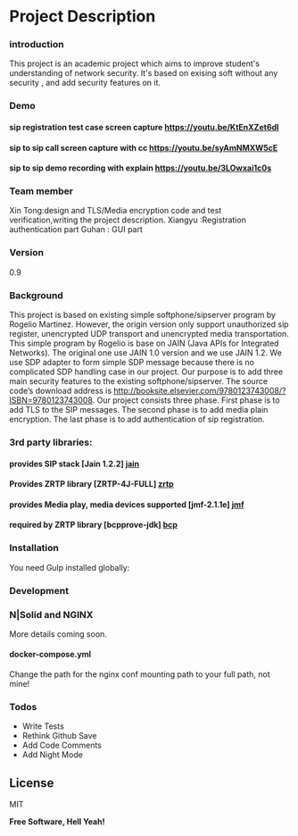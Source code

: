 # Project Description

### introduction
This project is an academic project which aims to improve student's understanding of network security. It's based on exising soft without any security , and add security features on it.

### Demo
#### sip registration test case screen capture  https://youtu.be/KtEnXZet6dI
#### sip to sip call screen capture with cc  https://youtu.be/syAmNMXW5cE
#### sip to sip demo recording with explain  https://youtu.be/3LOwxai1c0s


### Team member

Xin Tong:design and TLS/Media encryption code and test verification,writing the project description.
Xiangyu :Registration authentication part
Guhan : GUI part

### Version
0.9

### Background
This project is based on existing simple softphone/sipserver program by Rogelio Martinez. However, the origin version only support unauthorized sip register, unencrypted UDP transport and unencrypted media transportation. 
This simple program by Rogelio is base on JAIN (Java APIs for Integrated Networks). The original one  use JAIN 1.0 version and we use JAIN 1.2. We use SDP adapter to form simple SDP message because there is no complicated SDP handling case in our project.
Our purpose is to add three main security features to the existing softphone/sipserver. The source code’s download address is http://booksite.elsevier.com/9780123743008/?ISBN=9780123743008.
Our project consists three phase. First phase is to add TLS to the SIP messages. The second phase is to add media plain encryption. The last phase is to add authentication of sip registration.

### 3rd party libraries:
    
#### provides SIP stack  [Jain 1.2.2] [jain]      
#### Provides ZRTP library [ZRTP-4J-FULL] [zrtp]	    
#### provides Media play, media devices supported	 [jmf-2.1.1e] [jmf]		
#### required by ZRTP library [bcpprove-jdk] [bcp]


### Installation

You need Gulp installed globally:


### Development



### N|Solid and NGINX

More details coming soon.

#### docker-compose.yml

Change the path for the nginx conf mounting path to your full path, not mine!

### Todos

 - Write Tests
 - Rethink Github Save
 - Add Code Comments
 - Add Night Mode

License
----

MIT


**Free Software, Hell Yeah!**

[//]: # (These are reference links used in the body of this note and get stripped out when the markdown processor does its job. There is no need to format nicely because it shouldn't be seen. Thanks SO - http://stackoverflow.com/questions/4823468/store-comments-in-markdown-syntax)
[jain]:<https://jsip.java.net/>
[zrtp]:<https://github.com/wernerd/ZRTP4PJ>
[jmf]:<http://www.oracle.com/technetwork/java/javase/download-142937.html>
[bcp]: <https://www.bouncycastle.org/latest_releases.html>
